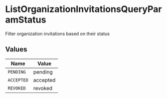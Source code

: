# ListOrganizationInvitationsQueryParamStatus

Filter organization invitations based on their status


## Values

| Name       | Value      |
| ---------- | ---------- |
| `PENDING`  | pending    |
| `ACCEPTED` | accepted   |
| `REVOKED`  | revoked    |